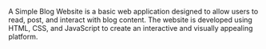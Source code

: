 A Simple Blog Website is a basic web application designed to allow users to read, post, and interact with blog content. The website is developed using HTML, CSS, and JavaScript to create an interactive and visually appealing platform.

